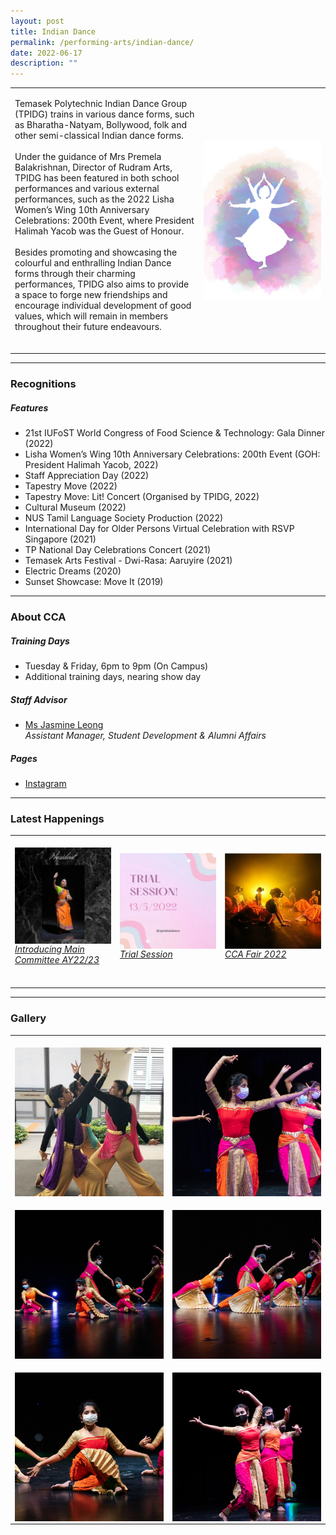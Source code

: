 ```yaml
---
layout: post
title: Indian Dance
permalink: /performing-arts/indian-dance/
date: 2022-06-17
description: ""
---
```

<table>
	<tbody>
		<tr>
			<td>
				<p>
                    Temasek Polytechnic Indian Dance Group (TPIDG) trains in various dance forms, such as Bharatha-Natyam, Bollywood, folk and other semi-classical Indian dance forms.
                    <br>
					<br>
					Under the guidance of Mrs Premela Balakrishnan, Director of Rudram Arts, TPIDG has been featured in both school performances and various external performances, such as the 2022 Lisha Women’s Wing 10th Anniversary Celebrations: 200th Event, where President Halimah Yacob was the Guest of Honour. 
					<br>
					<br>
Besides promoting and showcasing the colourful and enthralling Indian Dance forms through their charming performances, TPIDG also aims to provide a space to forge new friendships and encourage individual development of good values, which will remain in members throughout their future endeavours.
<br>
					<br>
				</p>
			</td>
			<td style="width:40%">
				<img alt="IDG" style="display:block;margin-left:auto;margin-right:auto;" src="/images/Arts/IDG/IDG_logo.png">
			</td>
		</tr>
	</tbody>
</table>
	
<hr>
	
### Recognitions

##### Features
	
<ul>
    <li>21st IUFoST World Congress of Food Science &amp; Technology: Gala Dinner (2022)</li>
    <li>Lisha Women’s Wing 10th Anniversary Celebrations: 200th Event (GOH: President Halimah Yacob, 2022)</li>  
    <li>Staff Appreciation Day (2022)</li>
    <li>Tapestry Move (2022)</li>
    <li>Tapestry Move: Lit! Concert (Organised by TPIDG, 2022)</li>
    <li>Cultural Museum (2022)</li>
    <li>NUS Tamil Language Society Production (2022)
</li>
    <li>International Day for Older Persons Virtual Celebration with RSVP Singapore (2021)</li>  
	<li>TP National Day Celebrations Concert (2021)</li>
	<li>Temasek Arts Festival - Dwi-Rasa: Aaruyire (2021)</li>
	<li>Electric Dreams (2020)</li>
	<li>Sunset Showcase: Move It (2019)</li>
</ul>

<hr>

### About CCA

##### Training Days
            
<ul>    
    <li>Tuesday &amp; Friday, 6pm to 9pm (On Campus)</li>
    <li>Additional training days, nearing show day</li>
</ul>


##### Staff Advisor

<ul>
	<li>
		<a href="mailto:jasmine_leong@tp.edu.sg">Ms Jasmine Leong</a>
		<br>
		<i>Assistant Manager, Student Development &amp; Alumni Affairs</i>
	</li>
</ul>

##### Pages

<ul>
	<li><a href="https://www.instagram.com/tpindiandance">Instagram</a></li>
</ul>

<hr>

### Latest Happenings

<table>
    <tbody><tr>
        <td style="width:33%"><br>
            <a href="https://www.instagram.com/p/Cd3MXyuvr_w/">
                <img src="/images/Arts/IDG/IDG_Introducing Main Committee AY22-23.png" style="display:block;margin-left:auto;margin-right:auto;" alt="Indiandance">
                <h6 style="margin-top:0%">Introducing Main Committee AY22/23</h6>
            </a>
        </td>
        <td style="width:33%"><br>
            <a href="https://www.instagram.com/p/Cdxyq_RPn0_/">
                <img src="/images/Arts/IDG/IDG_Trial Session.png" style="display:block;margin-left:auto;margin-right:auto;" alt="Indiandance">
                <h6 style="margin-top:0%">Trial Session</h6>
            </a>
        </td>
        <td style="width:33%"><br>
            <a href="https://www.instagram.com/p/CcwslAUvgt4/">
                <img src="/images/Arts/IDG/IDG_CCA Fair 2022.png" style="display:block;margin-left:auto;margin-right:auto;" alt="Indiandance">
                <h6 style="margin-top:0%">CCA Fair 2022</h6>    
            </a>
        </td>
    </tr>
</tbody></table>
	
<hr>

### Gallery

<table>
	<tbody>
		<tr>
			<td style="width:50%"><br>
				<img alt="IDG" style="display:block;margin-left:auto;margin-right:auto;" src="/images/Arts/IDG/IDG_pic_1.jpg">
			</td>
			<td style="width:50%"><br>
				<img alt="IDG" style="display:block;margin-left:auto;margin-right:auto;" src="/images/Arts/IDG/IDG_pic_2.jpg">
			</td>
		</tr>
		<tr>
			<td style="width:50%"><br>
				<img alt="IDG" style="display:block;margin-left:auto;margin-right:auto;" src="/images/Arts/IDG/IDG_pic_3.jpg">
			</td>
			<td style="width:50%"><br>
				<img alt="IDG" style="display:block;margin-left:auto;margin-right:auto;" src="/images/Arts/IDG/IDG_pic_4.jpg">
			</td>
		</tr>
		<tr>
			<td style="width:50%"><br>
				<img alt="IDG" style="display:block;margin-left:auto;margin-right:auto;" src="/images/Arts/IDG/IDG_pic_5.jpg">
			</td>
			<td style="width:50%"><br>
				<img alt="IDG" style="display:block;margin-left:auto;margin-right:auto;" src="/images/Arts/IDG/IDG_pic_6.jpg">
			</td>
		</tr>
	</tbody>
</table>
